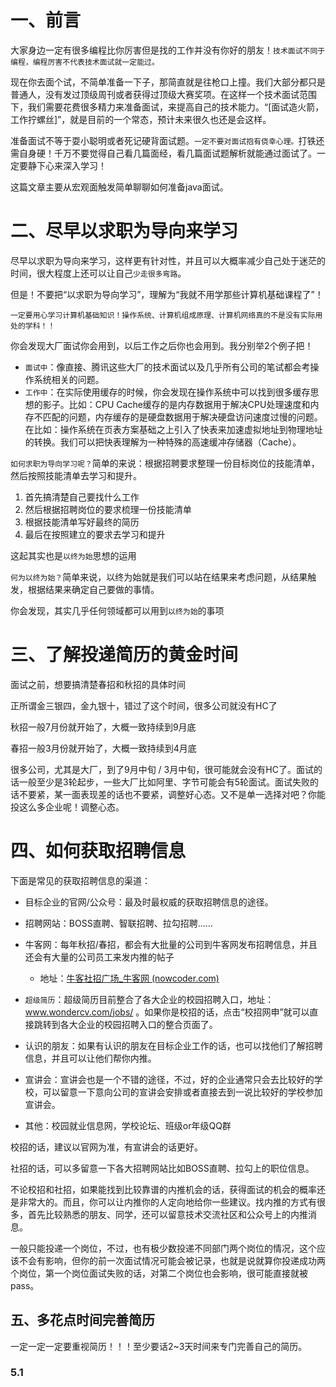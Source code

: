 
# 一、前言

大家身边一定有很多编程比你厉害但是找的工作并没有你好的朋友！`技术面试不同于编程，编程厉害不代表技术面试就一定能过。`

现在你去面个试，不简单准备一下子，那简直就是往枪口上撞。我们大部分都只是普通人，没有发过顶级周刊或者获得过顶级大赛奖项。在这样一个技术面试范围下，我们需要花费很多精力来准备面试，来提高自己的技术能力。“[面试造火箭，工作拧螺丝]”，就是目前的一个常态，预计未来很久也还是会这样。

准备面试不等于耍小聪明或者死记硬背面试题。`一定不要对面试抱有侥幸心理。`打铁还需自身硬！千万不要觉得自己看几篇面经，看几篇面试题解析就能通过面试了。一定要静下心来深入学习！

这篇文章主要从宏观面触发简单聊聊如何准备java面试。

# 二、尽早以求职为导向来学习

尽早以求职为导向来学习，这样更有针对性，并且可以大概率减少自己处于迷茫的时间，很大程度上还可以让自己`少走很多弯路`。

但是！不要把“以求职为导向学习”，理解为“我就不用学那些计算机基础课程了”！

`一定要用心学习计算机基础知识！操作系统、计算机组成原理、计算机网络真的不是没有实际用处的学科！！`

你会发现大厂面试你会用到，以后工作之后你也会用到。我分别举2个例子把！

- `面试中`：像直接、腾讯这些大厂的技术面试以及几乎所有公司的笔试都会考操作系统相关的问题。
- `工作中`：在实际使用缓存的时候，你会发现在操作系统中可以找到很多缓存思想的影子。比如：CPU Cache缓存的是内存数据用于解决CPU处理速度和内存不匹配的问题，内存缓存的是硬盘数据用于解决硬盘访问速度过慢的问题。在比如：操作系统在页表方案基础之上引入了快表来加速虚拟地址到物理地址的转换。我们可以把快表理解为一种特殊的高速缓冲存储器（Cache）。

`如何求职为导向学习呢？`简单的来说：根据招聘要求整理一份目标岗位的技能清单，然后按照技能清单去学习和提升。

1. 首先搞清楚自己要找什么工作
2. 然后根据招聘岗位的要求梳理一份技能清单
3. 根据技能清单写好最终的简历
4. 最后在按照建立的要求去学习和提升

这起其实也是`以终为始`思想的运用

`何为以终为始？`简单来说，以终为始就是我们可以站在结果来考虑问题，从结果触发，根据结果来确定自己要做的事情。

你会发现，其实几乎任何领域都可以用到`以终为始`的事项

# 三、了解投递简历的黄金时间

面试之前，想要搞清楚春招和秋招的具体时间

正所谓金三银四，金九银十，错过了这个时间，很多公司就没有HC了

秋招一般7月份就开始了，大概一致持续到9月底

春招一般3月份就开始了，大概一致持续到4月底

很多公司，尤其是大厂，到了9月中旬 / 3月中旬，很可能就会没有HC了。面试的话一般至少是3轮起步，一些大厂比如阿里、字节可能会有5轮面试。面试失败的话不要紧，某一面表现差的话也不要紧，调整好心态。又不是单一选择对吧？你能投这么多企业呢！调整心态。

# 四、如何获取招聘信息

下面是常见的获取招聘信息的渠道：

- 目标企业的官网/公众号：最及时最权威的获取招聘信息的途径。

- 招聘网站：BOSS直聘、智联招聘、拉勾招聘......

- 牛客网：每年秋招/春招，都会有大批量的公司到牛客网发布招聘信息，并且还会有大量的公司员工来发内推的帖子
	- 地址：[牛客社招广场_牛客网 (nowcoder.com)](https://www.nowcoder.com/jobs/fulltime/center)

- `超级简历`：超级简历目前整合了各大企业的校园招聘入口，地址：www.wondercv.com/jobs/ 。如果你是校招的话，点击“校招网申”就可以直接跳转到各大企业的校园招聘入口的整合页面了。

- 认识的朋友：如果有认识的朋友在目标企业工作的话，也可以找他们了解招聘信息，并且可以让他们帮你内推。

- 宣讲会：宣讲会也是一个不错的途径，不过，好的企业通常只会去比较好的学校，可以留意一下意向公司的宣讲会安排或者直接去到一说比较好的学校参加宣讲会。

- 其他：校园就业信息网，学校论坛、班级or年级QQ群

校招的话，建议以官网为准，有宣讲会的话更好。

社招的话，可以多留意一下各大招聘网站比如BOSS直聘、拉勾上的职位信息。

不论校招和社招，如果能找到比较靠谱的内推机会的话，获得面试的机会的概率还是非常大的。而且，你可以让内推你的人定向地给你一些建议。找内推的方式有很多，首先比较熟悉的朋友、同学，还可以留意技术交流社区和公众号上的内推消息。

一般只能投递一个岗位，不过，也有极少数投递不同部门两个岗位的情况，这个应该不会有影响，但你的前一次面试情况可能会被记录，也就是说就算你投递成功两个岗位，第一个岗位面试失败的话，对第二个岗位也会影响，很可能直接就被pass。

## 五、多花点时间完善简历

一定一定一定要重视简历！！！至少要话2~3天时间来专门完善自己的简历。

### 5.1 






